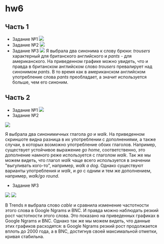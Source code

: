 # hw6
## Часть 1
+ Задание №1
![](https://pp.userapi.com/c846016/v846016320/124e1/_ke4K617oj0.jpg)
+ Задание №2
![](https://pp.userapi.com/c846016/v846016320/12724/C8L7oTdybsg.jpg)
+ Задание №3
![](https://pp.userapi.com/c846016/v846016091/1259a/NzirH8-a5YI.jpg)
Я выбрала два синонима к слову брюки: *trousers* характерный для британского английского и *pants* - для американского. На приведенном графике можно увидеть, что и правда в британском английском слово *trousers* превалирует над синонимом *pants*. В то время как в американском английском употребление слова *pants* преобладает, а значит используется больше, чем его синоним.
## Часть 2
+ Задание №1
![](https://sun9-2.userapi.com/c830508/v830508436/c3c71/VUkwQy3TR6g.jpg)
+ Задание №2

![](https://pp.userapi.com/c847019/v847019916/1268d/f7_wjOVgwEg.jpg)

Я выбрала два синонимичных глагола *go* и *walk*. На приведенном скриншоте видна разница в их употреблении с дополнениями, а также случаи, в которых возможно употребление обоих глаголов. Например, существует устойчивое выражение *go home*, соответственно, это дополнение намного реже используется с глаголом *walk*. Так же мы можем видеть, что глагол *walk* чаще всего используется в значении "выгуливать кого-то", например, *walk a dog*. Однако существуют варианты употребления и *walk*, и *go* с одним и тем же дополнением, например, *walk/go round*.
+ Задание №3

![](https://sun9-2.userapi.com/c840537/v840537719/70185/QaafLU4TbbA.jpg)
![](https://sun1-15.userapi.com/c840537/v840537719/7018f/zJxgVBjwpJ8.jpg)

В Trends я выбрала слово *cable* и сравнила изменение частотности этого слова в Google Ngrams и BNC. И правда можно наблюдать резкий рост частотности этого слова. Это показано на приведенных графиках в Google Ngrams и BNC. Однако так же мы можем видеть, что данные этих графиков расходятся: в Google Ngrams резкий рост продолжается вплоть до 2000 года, а в BNC, достигнув своей максимальной отметки, кривая стабильна.
